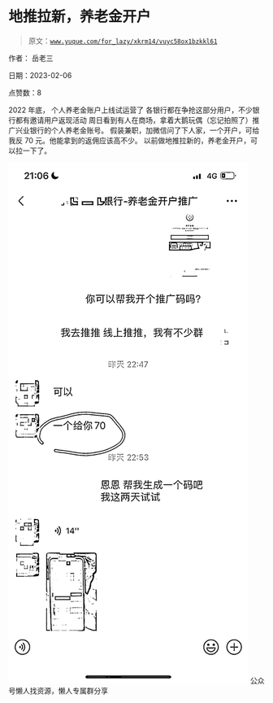 # 地推拉新，养老金开户

> 原文：[`www.yuque.com/for_lazy/xkrm14/vuyc58ox1bzkkl61`](https://www.yuque.com/for_lazy/xkrm14/vuyc58ox1bzkkl61)



作者： 岳老三



日期：2023-02-06



点赞数：8

<ne-hole id="u5b33c1ef" data-lake-id="u5b33c1ef">

2022 年底， 个人养老金账户上线试运营了 各银行都在争抢这部分用户，不少银行都有邀请用户返现活动 周日看到有人在商场，拿着大鹅玩偶（忘记拍照了）推广兴业银行的个人养老金账号。 假装兼职，加微信问了下人家，一个开户，可给我反 70 元。他能拿到的返佣应该高不少。 以前做地推拉新的，养老金开户，可以拉一下了。



![](img/dd86b7fd71a7f14a260fe8f2a44cbc2a.png)  <ne-hole id="u094d64fa" data-lake-id="u094d64fa"><ne-p id="ue0c89766" data-lake-id="ue0c89766">公众号懒人找资源，懒人专属群分享

</ne-hole></ne-p></ne-hole>